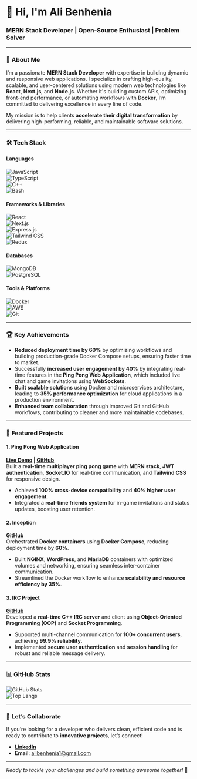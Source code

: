 # 👋 **Hi, I'm Ali Benhenia**  
### **MERN Stack Developer | Open-Source Enthusiast | Problem Solver**  

---

### 🚀 **About Me**  
I’m a passionate **MERN Stack Developer** with expertise in building dynamic and responsive web applications. I specialize in crafting high-quality, scalable, and user-centered solutions using modern web technologies like **React**, **Next.js**, and **Node.js**. Whether it's building custom APIs, optimizing front-end performance, or automating workflows with **Docker**, I’m committed to delivering excellence in every line of code.

My mission is to help clients **accelerate their digital transformation** by delivering high-performing, reliable, and maintainable software solutions. 

---

### 🛠️ **Tech Stack**  

#### **Languages**  
![JavaScript](https://img.shields.io/badge/JavaScript-F7DF1E?style=flat&logo=javascript&logoColor=black)  
![TypeScript](https://img.shields.io/badge/TypeScript-007ACC?style=flat&logo=typescript&logoColor=white)  
![C++](https://img.shields.io/badge/C%2B%2B-00599C?style=flat&logo=c%2B%2B&logoColor=white)  
![Bash](https://img.shields.io/badge/Bash-4EAA25?style=flat&logo=gnu-bash&logoColor=white)

#### **Frameworks & Libraries**  
![React](https://img.shields.io/badge/React-%2320232a.svg?style=flat&logo=react&logoColor=%2361DAFB)  
![Next.js](https://img.shields.io/badge/Next.js-000000?style=flat&logo=next.js&logoColor=white)  
![Express.js](https://img.shields.io/badge/Express.js-%23404d59.svg?style=flat)  
![Tailwind CSS](https://img.shields.io/badge/Tailwind_CSS-38B2AC?style=flat&logo=tailwind-css&logoColor=white)  
![Redux](https://img.shields.io/badge/Redux-764ABC?style=flat&logo=redux&logoColor=white)

#### **Databases**  
![MongoDB](https://img.shields.io/badge/MongoDB-%234ea94b.svg?style=flat&logo=mongodb&logoColor=white)  
![PostgreSQL](https://img.shields.io/badge/PostgreSQL-316192?style=flat&logo=postgresql&logoColor=white)

#### **Tools & Platforms**  
![Docker](https://img.shields.io/badge/Docker-2496ED?style=flat&logo=docker&logoColor=white)  
![AWS](https://img.shields.io/badge/AWS-%23FF9900.svg?style=flat&logo=amazon-aws&logoColor=white)  
![Git](https://img.shields.io/badge/Git-F05032?style=flat&logo=git&logoColor=white)

---

### 🏆 **Key Achievements**  

- **Reduced deployment time by 60%** by optimizing workflows and building production-grade Docker Compose setups, ensuring faster time to market.
- Successfully **increased user engagement by 40%** by integrating real-time features in the **Ping Pong Web Application**, which included live chat and game invitations using **WebSockets**.
- **Built scalable solutions** using Docker and microservices architecture, leading to **35% performance optimization** for cloud applications in a production environment.
- **Enhanced team collaboration** through improved Git and GitHub workflows, contributing to cleaner and more maintainable codebases.

---

### 🚀 **Featured Projects**  

#### 1. **Ping Pong Web Application**  
**[Live Demo](https://yourapp.com) | [GitHub](https://github.com/alibenhenia)**  
Built a **real-time multiplayer ping pong game** with **MERN stack**, **JWT authentication**, **Socket.IO** for real-time communication, and **Tailwind CSS** for responsive design.  
- Achieved **100% cross-device compatibility** and **40% higher user engagement**.  
- Integrated a **real-time friends system** for in-game invitations and status updates, boosting user retention.

#### 2. **Inception**  
**[GitHub](https://github.com/alibenhenia)**  
Orchestrated **Docker containers** using **Docker Compose**, reducing deployment time by **60%**.  
- Built **NGINX**, **WordPress**, and **MariaDB** containers with optimized volumes and networking, ensuring seamless inter-container communication.  
- Streamlined the Docker workflow to enhance **scalability and resource efficiency by 35%**.

#### 3. **IRC Project**  
**[GitHub](https://github.com/alibenhenia)**  
Developed a **real-time C++ IRC server** and client using **Object-Oriented Programming (OOP)** and **Socket Programming**.  
- Supported multi-channel communication for **100+ concurrent users**, achieving **99.9% reliability**.  
- Implemented **secure user authentication** and **session handling** for robust and reliable message delivery.

---

### 📊 **GitHub Stats**  
![GitHub Stats](https://github-readme-stats.vercel.app/api?username=alibenhenia&show_icons=true&theme=radical)  
![Top Langs](https://github-readme-stats.vercel.app/api/top-langs/?username=alibenhenia&layout=compact&theme=radical)

---

### 🤝 **Let’s Collaborate**  
If you’re looking for a developer who delivers clean, efficient code and is ready to contribute to **innovative projects**, let’s connect!

- **[LinkedIn](https://www.linkedin.com/in/ali-benhenia-8a4a42206/)**
- **Email**: [alibenhenia1@gmail.com](mailto:alibenhenia1@gmail.com)

---

*Ready to tackle your challenges and build something awesome together!* 🚀  
